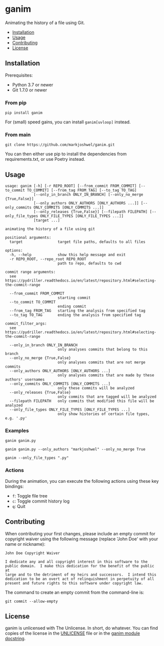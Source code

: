 # ganim

Animating the history of a file using Git.

- [Installation](#installation)
- [Usage](#usage)
- [Contributing](#contributing)
- [License](#license)

## Installation

Prerequisites:

- Python 3.7 or newer
- Git 1.7.0 or newer

### From pip

```text
pip install ganim
```

For (small) speed gains, you can install `ganim[uvloop]` instead.

### From main

```text
git clone https://github.com/markjoshwel/ganim.git
```

You can then either use pip to install the dependencies from requirements.txt, or use
Poetry instead.

## Usage

```text
usage: ganim [-h] [-r REPO_ROOT] [--from_commit FROM_COMMIT] [--to_commit TO_COMMIT] [--from_tag FROM_TAG] [--to_tag TO_TAG]
             [--only_in_branch ONLY_IN_BRANCH] [--only_no_merge {True,False}]
             [--only_authors ONLY_AUTHORS [ONLY_AUTHORS ...]] [--only_commits ONLY_COMMITS [ONLY_COMMITS ...]]
             [--only_releases {True,False}] [--filepath FILEPATH] [--only_file_types ONLY_FILE_TYPES [ONLY_FILE_TYPES ...]]
             [target ...]

animating the history of a file using git

positional arguments:
  target                target file paths, defaults to all files

options:
  -h, --help            show this help message and exit
  -r REPO_ROOT, --repo_root REPO_ROOT
                        path to repo, defaults to cwd

commit range arguments:
  see https://pydriller.readthedocs.io/en/latest/repository.html#selecting-the-commit-range

  --from_commit FROM_COMMIT
                        starting commit
  --to_commit TO_COMMIT
                        ending commit
  --from_tag FROM_TAG   starting the analysis from specified tag
  --to_tag TO_TAG       ending the analysis from specified tag

commit_filter_args:
  see https://pydriller.readthedocs.io/en/latest/repository.html#selecting-the-commit-range

  --only_in_branch ONLY_IN_BRANCH
                        only analyses commits that belong to this branch
  --only_no_merge {True,False}
                        only analyses commits that are not merge commits
  --only_authors ONLY_AUTHORS [ONLY_AUTHORS ...]
                        only analyses commits that are made by these authors' usernames
  --only_commits ONLY_COMMITS [ONLY_COMMITS ...]
                        only these commits will be analyzed
  --only_releases {True,False}
                        only commits that are tagged will be analyzed
  --filepath FILEPATH   only commits that modified this file will be analyzed
  --only_file_types ONLY_FILE_TYPES [ONLY_FILE_TYPES ...]
                        only show histories of certain file types, e.g. '.py'
```

### Examples

```text
ganim ganim.py
```

```text
ganim ganim.py --only_authors "markjoshwel" --only_no_merge True
```

```text
ganim --only_file_types ".py"
```

### Actions

During the animation, you can execute the following actions using these key bindings:

- `f`: Toggle file tree
- `c`: Toggle commit history log
- `q`: Quit

## Contributing

When contributing your first changes, please include an empty commit for copyright waiver
using the following message (replace 'John Doe' with your name or nickname):

```text
John Doe Copyright Waiver

I dedicate any and all copyright interest in this software to the
public domain.  I make this dedication for the benefit of the public at
large and to the detriment of my heirs and successors.  I intend this
dedication to be an overt act of relinquishment in perpetuity of all
present and future rights to this software under copyright law.
```

The command to create an empty commit from the command-line is:

```shell
git commit --allow-empty
```

## License

ganim is unlicensed with The Unlicense. In short, do whatever. You can find copies of
the license in the [UNLICENSE](UNLICENSE) file or in the
[ganim module docstring](ganim.py).

